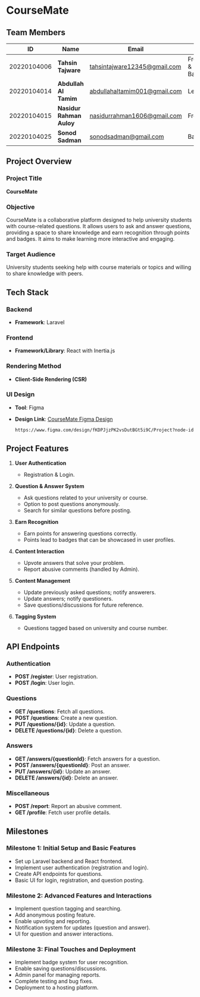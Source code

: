 # CourseMate

## Team Members

| **ID**      | **Name**                 | **Email**                    | **Role**           |
| ----------- | ------------------------ | ---------------------------- | ------------------ |
| 20220104006 | **Tahsin Tajware**       | tahsintajware12345@gmail.com | Frontend & Backend |
| 20220104014 | **Abdullah Al Tamim**    | abdullahaltamim001@gmail.com | Lead               |
| 20220104015 | **Nasidur Rahman Auloy** | nasidurrahman1606@gmail.com  | Frontend           |
| 20220104025 | **Sonod Sadman**         | sonodsadman@gmail.com        | Backend            |

## Project Overview

### Project Title

**CourseMate**

### Objective

CourseMate is a collaborative platform designed to help university students with course-related questions. It allows users to ask and answer questions, providing a space to share knowledge and earn recognition through points and badges. It aims to make learning more interactive and engaging.

### Target Audience

University students seeking help with course materials or topics and willing to share knowledge with peers.

## Tech Stack

### Backend

-   **Framework**: Laravel

### Frontend

-   **Framework/Library**: React with Inertia.js

### Rendering Method

-   **Client-Side Rendering (CSR)**

### **UI Design**

-   **Tool**: Figma
-   **Design Link**: [CourseMate Figma Design](https://www.figma.com/design/fKDPJjzPK2vsDutBGt5i9C/Project?node-id=0-1&t=Gq2vDuo5aOzYM2P0-1)

    ```bash
    https://www.figma.com/design/fKDPJjzPK2vsDutBGt5i9C/Project?node-id=0-1&t=Gq2vDuo5aOzYM2P0-1
    ```

## Project Features

1. **User Authentication**

    - Registration & Login.

2. **Question & Answer System**

    - Ask questions related to your university or course.
    - Option to post questions anonymously.
    - Search for similar questions before posting.

3. **Earn Recognition**

    - Earn points for answering questions correctly.
    - Points lead to badges that can be showcased in user profiles.

4. **Content Interaction**

    - Upvote answers that solve your problem.
    - Report abusive comments (handled by Admin).

5. **Content Management**

    - Update previously asked questions; notify answerers.
    - Update answers; notify questioners.
    - Save questions/discussions for future reference.

6. **Tagging System**
    - Questions tagged based on university and course number.

## API Endpoints

### Authentication

-   **POST /register**: User registration.
-   **POST /login**: User login.

### Questions

-   **GET /questions**: Fetch all questions.
-   **POST /questions**: Create a new question.
-   **PUT /questions/{id}**: Update a question.
-   **DELETE /questions/{id}**: Delete a question.

### Answers

-   **GET /answers/{questionId}**: Fetch answers for a question.
-   **POST /answers/{questionId}**: Post an answer.
-   **PUT /answers/{id}**: Update an answer.
-   **DELETE /answers/{id}**: Delete an answer.

### Miscellaneous

-   **POST /report**: Report an abusive comment.
-   **GET /profile**: Fetch user profile details.

## Milestones

### Milestone 1: Initial Setup and Basic Features

-   Set up Laravel backend and React frontend.
-   Implement user authentication (registration and login).
-   Create API endpoints for questions.
-   Basic UI for login, registration, and question posting.

### Milestone 2: Advanced Features and Interactions

-   Implement question tagging and searching.
-   Add anonymous posting feature.
-   Enable upvoting and reporting.
-   Notification system for updates (question and answer).
-   UI for question and answer interactions.

### Milestone 3: Final Touches and Deployment

-   Implement badge system for user recognition.
-   Enable saving questions/discussions.
-   Admin panel for managing reports.
-   Complete testing and bug fixes.
-   Deployment to a hosting platform.
